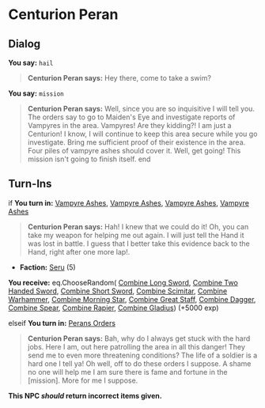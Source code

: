 # Centurion Peran
## Dialog

**You say:** `hail`



>**Centurion Peran says:** Hey there, come to take a swim?

**You say:** `mission`



>**Centurion Peran says:** Well, since you are so inquisitive I will tell you.  The orders say to go to Maiden's Eye and investigate reports of Vampyres in the area.  Vampyres!  Are they kidding?!  I am just a Centurion!  I know, I will continue to keep this area secure while you go investigate.  Bring me sufficient proof of their existence in the area.  Four piles of vampyre ashes should cover it.  Well, get going!  This mission isn't going to finish itself.
end

## Turn-Ins





if **You turn in:** [Vampyre Ashes](/item/2692), [Vampyre Ashes](/item/2692), [Vampyre Ashes](/item/2692), [Vampyre Ashes](/item/2692)


>**Centurion Peran says:** Hah! I knew that we could do it! Oh, you can take my weapon for helping me out again. I will just tell the Hand it was lost in battle. I guess that I better take this evidence back to the Hand, right after one more lap!.





* __Faction:__ [Seru](/faction/1483) (5)


 **You receive:** eq.ChooseRandom( [Combine Long Sword](/item/5303), [Combine Two Handed Sword](/item/5304), [Combine Short Sword](/item/5305), [Combine Scimitar](/item/5313), [Combine Warhammer](/item/6303), [Combine Morning Star](/item/6311), [Combine Great Staff](/item/6312), [Combine Dagger](/item/7300), [Combine Spear](/item/7301), [Combine Rapier](/item/7311), [Combine Gladius](/item/7499)) (+5000 exp)

elseif **You turn in:** [Perans Orders](/item/6514)


>**Centurion Peran says:** Bah, why do I always get stuck with the hard jobs. Here I am, out here patrolling the area in all this danger! They send me to even more threatening conditions? The life of a soldier is a hard one I tell ya! Oh well, off to do these orders I suppose. A shame no one will help me I am sure there is fame and fortune in the [mission]. More for me I suppose.

**This NPC *should* return incorrect items given.**
